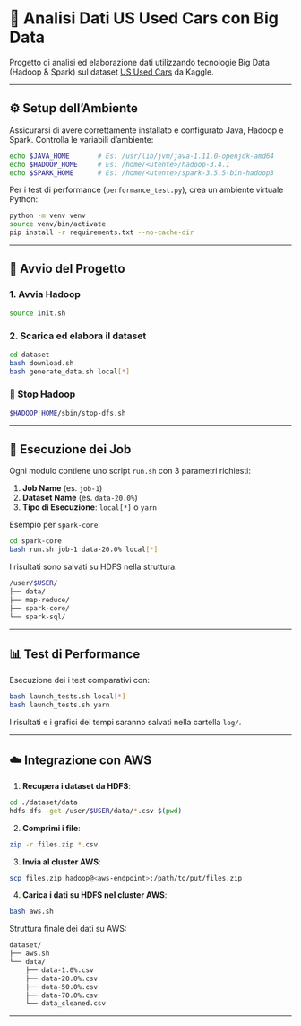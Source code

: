# 🚗 Analisi Dati US Used Cars con Big Data

Progetto di analisi ed elaborazione dati utilizzando tecnologie Big Data (Hadoop & Spark) sul dataset [US Used Cars](https://www.kaggle.com/datasets/austinreese/usa-cers-dataset) da Kaggle.

---

## ⚙️ Setup dell’Ambiente

Assicurarsi di avere correttamente installato e configurato Java, Hadoop e Spark. Controlla le variabili d’ambiente:

```bash
echo $JAVA_HOME       # Es: /usr/lib/jvm/java-1.11.0-openjdk-amd64
echo $HADOOP_HOME     # Es: /home/<utente>/hadoop-3.4.1
echo $SPARK_HOME      # Es: /home/<utente>/spark-3.5.5-bin-hadoop3
```

Per i test di performance (`performance_test.py`), crea un ambiente virtuale Python:

```bash
python -m venv venv
source venv/bin/activate
pip install -r requirements.txt --no-cache-dir
```

---

## 🚀 Avvio del Progetto

### 1. Avvia Hadoop
```bash
source init.sh
```

### 2. Scarica ed elabora il dataset
```bash
cd dataset
bash download.sh
bash generate_data.sh local[*]
```

### 🛑 Stop Hadoop
```bash
$HADOOP_HOME/sbin/stop-dfs.sh
```

---

## 📂 Esecuzione dei Job

Ogni modulo contiene uno script `run.sh` con 3 parametri richiesti:

1. **Job Name** (es. `job-1`)
2. **Dataset Name** (es. `data-20.0%`)
3. **Tipo di Esecuzione**: `local[*]` o `yarn`

Esempio per `spark-core`:

```bash
cd spark-core
bash run.sh job-1 data-20.0% local[*]
```

I risultati sono salvati su HDFS nella struttura:

```bash
/user/$USER/
├── data/
├── map-reduce/
├── spark-core/
└── spark-sql/
```

---

## 📊 Test di Performance

Esecuzione dei i test comparativi con:

```bash
bash launch_tests.sh local[*]
bash launch_tests.sh yarn
```

I risultati e i grafici dei tempi saranno salvati nella cartella `log/`.

---

## ☁️ Integrazione con AWS

1. **Recupera i dataset da HDFS**:

```bash
cd ./dataset/data
hdfs dfs -get /user/$USER/data/*.csv $(pwd)
```

2. **Comprimi i file**:
```bash
zip -r files.zip *.csv
```

3. **Invia al cluster AWS**:
```bash
scp files.zip hadoop@<aws-endpoint>:/path/to/put/files.zip
```

4. **Carica i dati su HDFS nel cluster AWS**:
```bash
bash aws.sh
```

Struttura finale dei dati su AWS:
```bash
dataset/
├── aws.sh
└── data/
    ├── data-1.0%.csv
    ├── data-20.0%.csv
    ├── data-50.0%.csv
    ├── data-70.0%.csv
    └── data_cleaned.csv
```

---